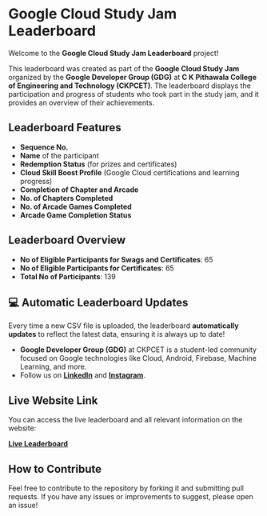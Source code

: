 # Google Cloud Study Jam Leaderboard

Welcome to the **Google Cloud Study Jam Leaderboard** project!

This leaderboard was created as part of the **Google Cloud Study Jam** organized by the **Google Developer Group (GDG)** at **C K Pithawala College of Engineering and Technology (CKPCET)**. The leaderboard displays the participation and progress of students who took part in the study jam, and it provides an overview of their achievements.

## Leaderboard Features

- **Sequence No.**
- **Name** of the participant
- **Redemption Status** (for prizes and certificates)
- **Cloud Skill Boost Profile** (Google Cloud certifications and learning progress)
- **Completion of Chapter and Arcade**
- **No. of Chapters Completed**
- **No. of Arcade Games Completed**
- **Arcade Game Completion Status**

## Leaderboard Overview

- **No of Eligible Participants for Swags and Certificates**: 65
- **No of Eligible Participants for Certificates**: 65
- **Total No of Participants**: 139

 ## 💻 Automatic Leaderboard Updates

Every time a new CSV file is uploaded, the leaderboard **automatically updates** to reflect the latest data, ensuring it is always up to date!


- **Google Developer Group (GDG)** at CKPCET is a student-led community focused on Google technologies like Cloud, Android, Firebase, Machine Learning, and more.
- Follow us on **[LinkedIn](https://www.linkedin.com/company/google-developer-groups-on-campus-ckpcet/)** and **[Instagram](https://www.instagram.com/gdg_ckpcet?igsh=YXl4cXVucTMwbmhj)**.


## Live Website Link

You can access the live leaderboard and all relevant information on the website:

[**Live Leaderboard**](https://gdgckpcet.vercel.app/)

## How to Contribute

Feel free to contribute to the repository by forking it and submitting pull requests. If you have any issues or improvements to suggest, please open an issue!


